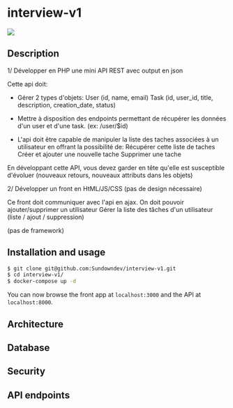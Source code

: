 # interview-v1

![](https://api.travis-ci.org/Sundowndev/interview-v1.svg)

## Description

1/ Développer en PHP une mini API REST avec output en json

Cette api doit:

 - Gérer 2 types d'objets:
    User (id, name, email)
    Task (id, user_id, title, description, creation_date, status)

 - Mettre à disposition des endpoints permettant de récupérer les données d'un user et d'une task. (ex: /user/$id)

 - L'api doit être capable de manipuler la liste des taches associées à un utilisateur en offrant la possibilité de:
    Récupérer cette liste de taches
    Créer et ajouter une nouvelle tache
    Supprimer une tache

En développant cette API, vous devez garder en tête qu'elle est susceptible d'évoluer (nouveaux retours, nouveaux attributs dans les objets)

2/ Développer un front en HtML/JS/CSS (pas de design nécessaire)

Ce front doit communiquer avec l'api en ajax.
On doit pouvoir ajouter/supprimer un utilisateur
Gérer la liste des tâches d'un utilisateur (liste / ajout / suppression)

(pas de framework)

## Installation and usage

```bash
$ git clone git@github.com:Sundowndev/interview-v1.git
$ cd interview-v1/
$ docker-compose up -d
```

You can now browse the front app at `localhost:3000` and the API at `localhost:8000`.

## Architecture

## Database

## Security

## API endpoints
